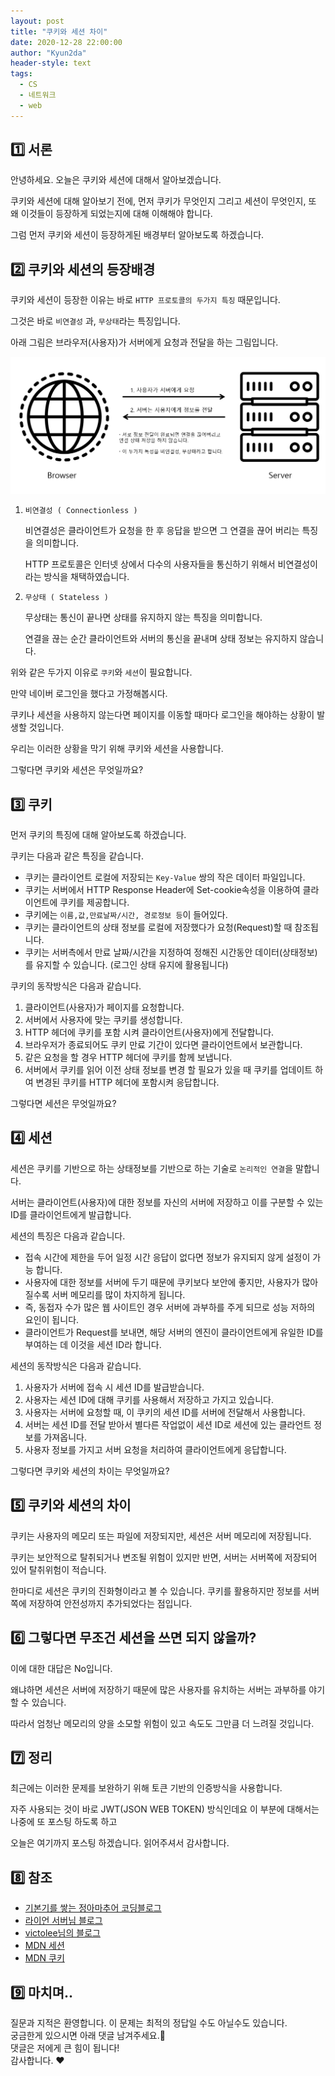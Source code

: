 ```yaml
---
layout: post
title: "쿠키와 세션 차이"
date: 2020-12-28 22:00:00
author: "Kyun2da"
header-style: text
tags:
  - CS
  - 네트워크
  - web
---
```


## 1️⃣ 서론

안녕하세요. 오늘은 쿠키와 세션에 대해서 알아보겠습니다.

쿠키와 세션에 대해 알아보기 전에, 먼저 쿠키가 무엇인지 그리고 세션이 무엇인지, 또 왜 이것들이 등장하게 되었는지에 대해 이해해야 합니다.

그럼 먼저 쿠키와 세션이 등장하게된 배경부터 알아보도록 하겠습니다.

## 2️⃣ 쿠키와 세션의 등장배경

쿠키와 세션이 등장한 이유는 바로 `HTTP 프로토콜의 두가지 특징` 때문입니다.

그것은 바로 `비연결성` 과, `무상태`라는 특징입니다.

아래 그림은 브라우저(사용자)가 서버에게 요청과 전달을 하는 그림입니다.

![브라우저 연결](/img/cs/browserConnect.png)

1. `비연결성 ( Connectionless )`

   비연결성은 클라이언트가 요청을 한 후 응답을 받으면 그 연결을 끊어 버리는 특징을 의미합니다.

   HTTP 프로토콜은 인터넷 상에서 다수의 사용자들을 통신하기 위해서 비연결성이라는 방식을 채택하였습니다.

2. `무상태 ( Stateless )`

   무상태는 통신이 끝나면 상태를 유지하지 않는 특징을 의미합니다.

   연결을 끊는 순간 클라이언트와 서버의 통신을 끝내며 상태 정보는 유지하지 않습니다.

위와 같은 두가지 이유로 `쿠키`와 `세션`이 필요합니다.

만약 네이버 로그인을 했다고 가정해봅시다.

쿠키나 세션을 사용하지 않는다면 페이지를 이동할 때마다 로그인을 해야하는 상황이 발생할 것입니다.

우리는 이러한 상황을 막기 위해 쿠키와 세션을 사용합니다.

그렇다면 쿠키와 세션은 무엇일까요?

## 3️⃣ 쿠키

먼저 쿠키의 특징에 대해 알아보도록 하겠습니다.

쿠키는 다음과 같은 특징을 같습니다.

- 쿠키는 클라이언트 로컬에 저장되는 `Key-Value` 쌍의 작은 데이터 파일입니다.
- 쿠키는 서버에서 HTTP Response Header에 Set-cookie속성을 이용하여 클라이언트에 쿠키를 제공합니다.
- 쿠키에는 `이름,값,만료날짜/시간, 경로정보 등`이 들어있다.
- 쿠키는 클라이언트의 상태 정보를 로컬에 저장했다가 요청(Request)할 때 참조됩니다.
- 쿠키는 서버측에서 만료 날짜/시간을 지정하여 정해진 시간동안 데이터(상태정보)를 유지할 수 있습니다. (로그인 상태 유지에 활용됩니다)

쿠키의 동작방식은 다음과 같습니다.

1. 클라이언트(사용자)가 페이지를 요청합니다.
2. 서버에서 사용자에 맞는 쿠키를 생성합니다.
3. HTTP 헤더에 쿠키를 포함 시켜 클라이언트(사용자)에게 전달합니다.
4. 브라우저가 종료되어도 쿠키 만료 기간이 있다면 클라이언트에서 보관합니다.
5. 같은 요청을 할 경우 HTTP 헤더에 쿠키를 함께 보냅니다.
6. 서버에서 쿠키를 읽어 이전 상태 정보를 변경 할 필요가 있을 때 쿠키를 업데이트 하여 변경된 쿠키를 HTTP 헤더에 포함시켜 응답합니다.

그렇다면 세션은 무엇일까요?

## 4️⃣ 세션

세션은 쿠키를 기반으로 하는 상태정보를 기반으로 하는 기술로 `논리적인 연결`을 말합니다.

서버는 클라이언트(사용자)에 대한 정보를 자신의 서버에 저장하고 이를 구분할 수 있는 ID를 클라이언트에게 발급합니다.

세션의 특징은 다음과 같습니다.

- 접속 시간에 제한을 두어 일정 시간 응답이 없다면 정보가 유지되지 않게 설정이 가능 합니다.
- 사용자에 대한 정보를 서버에 두기 때문에 쿠키보다 보안에 좋지만, 사용자가 많아질수록 서버 메모리를 많이 차지하게 됩니다.
- 즉, 동접자 수가 많은 웹 사이트인 경우 서버에 과부하를 주게 되므로 성능 저하의 요인이 됩니다.
- 클라이언트가 Request를 보내면, 해당 서버의 엔진이 클라이언트에게 유일한 ID를 부여하는 데 이것을 세션 ID라 합니다.

세션의 동작방식은 다음과 같습니다.

1. 사용자가 서버에 접속 시 세션 ID를 발급받습니다.
2. 사용자는 세션 ID에 대해 쿠키를 사용해서 저장하고 가지고 있습니다.
3. 사용자는 서버에 요청할 때, 이 쿠키의 세션 ID를 서버에 전달해서 사용합니다.
4. 서버는 세션 ID를 전달 받아서 별다른 작업없이 세션 ID로 세션에 있는 클라언트 정보를 가져옵니다.
5. 사용자 정보를 가지고 서버 요청을 처리하여 클라이언트에게 응답합니다.

그렇다면 쿠키와 세션의 차이는 무엇일까요?

## 5️⃣ 쿠키와 세션의 차이

쿠키는 사용자의 메모리 또는 파일에 저장되지만, 세션은 서버 메모리에 저장됩니다.

쿠키는 보안적으로 탈취되거나 변조될 위험이 있지만 반면, 서버는 서버쪽에 저장되어 있어 탈취위험이 적습니다.

한마디로 세션은 쿠키의 진화형이라고 볼 수 있습니다. 쿠키를 활용하지만 정보를 서버쪽에 저장하여 안전성까지 추가되었다는 점입니다.

## 6️⃣ 그렇다면 무조건 세션을 쓰면 되지 않을까?

이에 대한 대답은 No입니다.

왜냐하면 세션은 서버에 저장하기 때문에 많은 사용자를 유치하는 서버는 과부하를 야기할 수 있습니다.

따라서 엄청난 메모리의 양을 소모할 위험이 있고 속도도 그만큼 더 느려질 것입니다.

## 7️⃣ 정리

최근에는 이러한 문제를 보완하기 위해 토큰 기반의 인증방식을 사용합니다.

자주 사용되는 것이 바로 JWT(JSON WEB TOKEN) 방식인데요 이 부분에 대해서는 나중에 또 포스팅 하도록 하고

오늘은 여기까지 포스팅 하겠습니다. 읽어주셔서 감사합니다.

## 8️⃣ 참조

- [기본기를 쌓는 정아마추어 코딩블로그](https://jeong-pro.tistory.com/80)
- [라이언 서버님 블로그](https://interconnection.tistory.com/74)
- [victolee님의 블로그](https://victorydntmd.tistory.com/286)
- [MDN 세션](https://developer.mozilla.org/ko/docs/Web/HTTP/Session)
- [MDN 쿠키](https://developer.mozilla.org/ko/docs/Web/HTTP/Cookies)

## 9️⃣ 마치며..

질문과 지적은 환영합니다. 이 문제는 최적의 정답일 수도 아닐수도 있습니다.  
궁금한게 있으시면 아래 댓글 남겨주세요.🙏  
댓글은 저에게 큰 힘이 됩니다!  
감사합니다. ❤️
